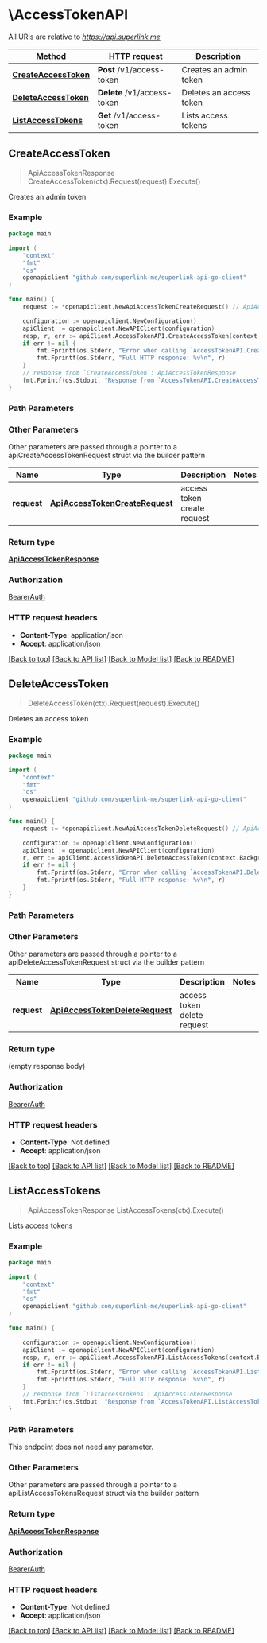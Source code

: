 # \AccessTokenAPI

All URIs are relative to *https://api.superlink.me*

Method | HTTP request | Description
------------- | ------------- | -------------
[**CreateAccessToken**](AccessTokenAPI.md#CreateAccessToken) | **Post** /v1/access-token | Creates an admin token
[**DeleteAccessToken**](AccessTokenAPI.md#DeleteAccessToken) | **Delete** /v1/access-token | Deletes an access token
[**ListAccessTokens**](AccessTokenAPI.md#ListAccessTokens) | **Get** /v1/access-token | Lists access tokens



## CreateAccessToken

> ApiAccessTokenResponse CreateAccessToken(ctx).Request(request).Execute()

Creates an admin token



### Example

```go
package main

import (
    "context"
    "fmt"
    "os"
    openapiclient "github.com/superlink-me/superlink-api-go-client"
)

func main() {
    request := *openapiclient.NewApiAccessTokenCreateRequest() // ApiAccessTokenCreateRequest | access token create request

    configuration := openapiclient.NewConfiguration()
    apiClient := openapiclient.NewAPIClient(configuration)
    resp, r, err := apiClient.AccessTokenAPI.CreateAccessToken(context.Background()).Request(request).Execute()
    if err != nil {
        fmt.Fprintf(os.Stderr, "Error when calling `AccessTokenAPI.CreateAccessToken``: %v\n", err)
        fmt.Fprintf(os.Stderr, "Full HTTP response: %v\n", r)
    }
    // response from `CreateAccessToken`: ApiAccessTokenResponse
    fmt.Fprintf(os.Stdout, "Response from `AccessTokenAPI.CreateAccessToken`: %v\n", resp)
}
```

### Path Parameters



### Other Parameters

Other parameters are passed through a pointer to a apiCreateAccessTokenRequest struct via the builder pattern


Name | Type | Description  | Notes
------------- | ------------- | ------------- | -------------
 **request** | [**ApiAccessTokenCreateRequest**](ApiAccessTokenCreateRequest.md) | access token create request | 

### Return type

[**ApiAccessTokenResponse**](ApiAccessTokenResponse.md)

### Authorization

[BearerAuth](../README.md#BearerAuth)

### HTTP request headers

- **Content-Type**: application/json
- **Accept**: application/json

[[Back to top]](#) [[Back to API list]](../README.md#documentation-for-api-endpoints)
[[Back to Model list]](../README.md#documentation-for-models)
[[Back to README]](../README.md)


## DeleteAccessToken

> DeleteAccessToken(ctx).Request(request).Execute()

Deletes an access token



### Example

```go
package main

import (
    "context"
    "fmt"
    "os"
    openapiclient "github.com/superlink-me/superlink-api-go-client"
)

func main() {
    request := *openapiclient.NewApiAccessTokenDeleteRequest() // ApiAccessTokenDeleteRequest | access token delete request

    configuration := openapiclient.NewConfiguration()
    apiClient := openapiclient.NewAPIClient(configuration)
    r, err := apiClient.AccessTokenAPI.DeleteAccessToken(context.Background()).Request(request).Execute()
    if err != nil {
        fmt.Fprintf(os.Stderr, "Error when calling `AccessTokenAPI.DeleteAccessToken``: %v\n", err)
        fmt.Fprintf(os.Stderr, "Full HTTP response: %v\n", r)
    }
}
```

### Path Parameters



### Other Parameters

Other parameters are passed through a pointer to a apiDeleteAccessTokenRequest struct via the builder pattern


Name | Type | Description  | Notes
------------- | ------------- | ------------- | -------------
 **request** | [**ApiAccessTokenDeleteRequest**](ApiAccessTokenDeleteRequest.md) | access token delete request | 

### Return type

 (empty response body)

### Authorization

[BearerAuth](../README.md#BearerAuth)

### HTTP request headers

- **Content-Type**: Not defined
- **Accept**: application/json

[[Back to top]](#) [[Back to API list]](../README.md#documentation-for-api-endpoints)
[[Back to Model list]](../README.md#documentation-for-models)
[[Back to README]](../README.md)


## ListAccessTokens

> ApiAccessTokenResponse ListAccessTokens(ctx).Execute()

Lists access tokens



### Example

```go
package main

import (
    "context"
    "fmt"
    "os"
    openapiclient "github.com/superlink-me/superlink-api-go-client"
)

func main() {

    configuration := openapiclient.NewConfiguration()
    apiClient := openapiclient.NewAPIClient(configuration)
    resp, r, err := apiClient.AccessTokenAPI.ListAccessTokens(context.Background()).Execute()
    if err != nil {
        fmt.Fprintf(os.Stderr, "Error when calling `AccessTokenAPI.ListAccessTokens``: %v\n", err)
        fmt.Fprintf(os.Stderr, "Full HTTP response: %v\n", r)
    }
    // response from `ListAccessTokens`: ApiAccessTokenResponse
    fmt.Fprintf(os.Stdout, "Response from `AccessTokenAPI.ListAccessTokens`: %v\n", resp)
}
```

### Path Parameters

This endpoint does not need any parameter.

### Other Parameters

Other parameters are passed through a pointer to a apiListAccessTokensRequest struct via the builder pattern


### Return type

[**ApiAccessTokenResponse**](ApiAccessTokenResponse.md)

### Authorization

[BearerAuth](../README.md#BearerAuth)

### HTTP request headers

- **Content-Type**: Not defined
- **Accept**: application/json

[[Back to top]](#) [[Back to API list]](../README.md#documentation-for-api-endpoints)
[[Back to Model list]](../README.md#documentation-for-models)
[[Back to README]](../README.md)

